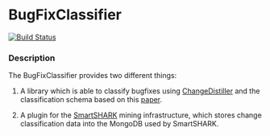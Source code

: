 # BugFixClassifier
[![Build Status](https://travis-ci.org/ftrautsch/BugFixClassifier.svg?branch=master)](https://travis-ci.org/comfort-framework/comfort)

### Description 
The BugFixClassifier provides two different things: 

1) A library which is able to classify bugfixes using 
[ChangeDistiller](https://bitbucket.org/bill_kidwell/tools-changedistiller/) and the classification schema based
on this [paper](https://www.sciencedirect.com/science/article/pii/S0950584917301313).

2) A plugin for the [SmartSHARK](http://github.com/smartshark/) mining infrastructure, which stores change 
classification data into the MongoDB used by SmartSHARK. 